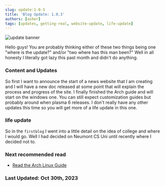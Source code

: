 ```yaml
---
slug: update:1-0-3
title: 'Blog Update: 1.0.3'
authors: [asher]
tags: [updates, getting-real, website-update, life-update]
---
```


![update banner](/img/update.jpg)

Hello guys! You are probably thinking either of these two things being one "where is the update?" and/or "two where has this man been?" Well in all honesty I literally got lazy this past month and didn't do anything.

### Content and Updates

So first I want to announce the start of a news website that I am creating and I will have a new doc released at some point that will explain the process and progress of the site.
I finally finished the Arch guide and will start on the windows one. You can still expect customization guides but probably around when plasma 6 releases.
I don't really have any other updates this time so you will get more of a life update in this one.

### life update

So in the `firstblog` I went into a little detail on the idea of college and where I would go. Well I had decided on Neumont CS Uni until recently where I decided not to.

### Next recommended read

- [Read the Arch Linux Guide](/docs/Linux/archguide)

### Last Updated: Oct 30th, 2023
